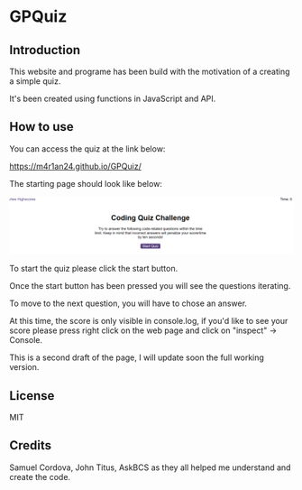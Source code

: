 # GPQuiz

## Introduction

This website and programe has been build with the motivation of a creating a simple quiz.

It's been created using functions in JavaScript and API.

## How to use

You can access the quiz at the link below:

https://m4r1an24.github.io/GPQuiz/

The starting page should look like below: 

![Alt text](<Quiz GP.png>)

To start the quiz please click the start button. 

Once the start button has been pressed you will see the questions iterating.

To move to the next question, you will have to chose an answer.

At this time, the score is only visible in console.log, if you'd like to see your score please press right click on the web page and click on "inspect" -> Console.

This is a second draft of the page, I will update soon the full working version.

## License 

MIT

## Credits 

Samuel Cordova, John Titus, AskBCS as they all helped me understand and create the code.

